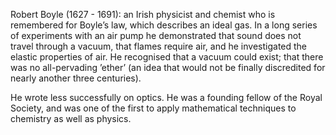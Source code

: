 Robert Boyle (1627 - 1691): an Irish physicist and chemist who is
remembered for Boyle’s law, which describes an ideal gas. In a long
series of experiments with an air pump he demonstrated that sound does
not travel through a vacuum, that flames require air, and he
investigated the elastic properties of air. He recognised that a vacuum
could exist; that there was no all-pervading ’ether’ (an idea that would
not be finally discredited for nearly another three centuries).

He wrote less successfully on optics. He was a founding fellow of the
Royal Society, and was one of the first to apply mathematical techniques
to chemistry as well as physics.
